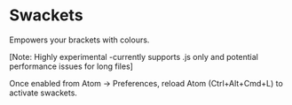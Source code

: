 # Swackets

Empowers your brackets with colours.

[Note: Highly experimental -currently supports .js only and potential performance issues for long files]

Once enabled from Atom -> Preferences, reload Atom  (Ctrl+Alt+Cmd+L) to activate swackets.

